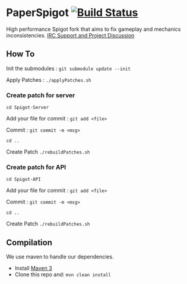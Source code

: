 PaperSpigot [![Build Status](https://travis-ci.org/PaperSpigot/Spigot.png)](https://travis-ci.org/SpigotMC/Spigot)
===========

High performance Spigot fork that aims to fix gameplay and mechanics inconsistencies.
[IRC Support and Project Discussion](http://irc.spi.gt/iris/?channels=PaperSpigot)


How To
-----------

Init the submodules : `git submodule update --init`

Apply Patches : `./applyPatches.sh`

### Create patch for server ###

`cd Spigot-Server`

Add your file for commit : `git add <file>`

Commit : `git commit -m <msg>`

`cd ..`

Create Patch `./rebuildPatches.sh`

### Create patch for API ###

`cd Spigot-API`

Add your file for commit : `git add <file>`

Commit : `git commit -m <msg>`

`cd ..`

Create Patch `./rebuildPatches.sh`




Compilation
-----------

We use maven to handle our dependencies.

* Install [Maven 3](http://maven.apache.org/download.html)
* Clone this repo and: `mvn clean install`
